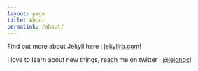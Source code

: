 ```yaml
---
layout: page
title: About
permalink: /about/
---
```


Find out more about Jekyll here : [jekyllrb.com](http://jekyllrb.com/)!

I love to learn about new things, reach me on twitter : [@lejonqc](http://twitter.com/lejonqc)!
